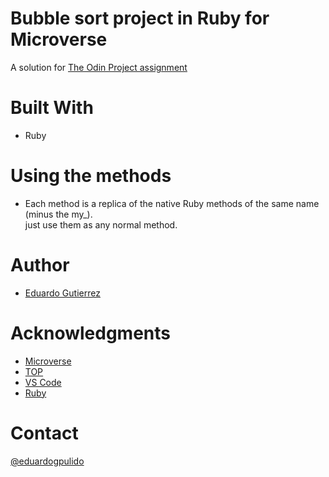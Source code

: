 # Bubble sort project in Ruby for Microverse

A solution for [The Odin Project assignment](https://www.theodinproject.com/courses/ruby-programming/lessons/advanced-building-blocks?ref=lnav)

# Built With

- Ruby

# Using the methods

- Each method is a replica of the native Ruby methods of the same name (minus the my\_). <br>
  just use them as any normal method.

# Author

- [Eduardo Gutierrez](https://github.com/fedgut)

# Acknowledgments

- [Microverse](https://microverse.org)
- [TOP](https://www.theodinproject.com/)
- [VS Code](https://code.visualstudio.com/)
- [Ruby](https://www.ruby-lang.org)

# Contact

[@eduardogpulido](https://twitter.com/eduardogpulido)
